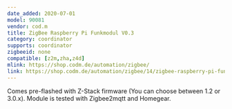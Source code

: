 ```yaml
---
date_added: 2020-07-01
model: 90081
vendor: cod.m
title: ZigBee Raspberry Pi Funkmodul V0.3
category: coordinator
supports: coordinator
zigbeeid: none
compatible: [z2m,zha,z4d]
mlink: https://shop.codm.de/automation/zigbee/
link: https://shop.codm.de/automation/zigbee/14/zigbee-raspberry-pi-funkmodul-v0.3?c=10
---
```


Comes pre-flashed with Z-Stack firmware (You can choose between 1.2 or 3.0.x). Module is tested with Zigbee2mqtt and Homegear.
